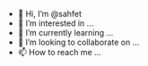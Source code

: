 - 👋 Hi, I’m @sahfet
- 👀 I’m interested in ...
- 🌱 I’m currently learning ...
- 💞️ I’m looking to collaborate on ...
- 📫 How to reach me ...

<!---
sahfet/sahfet is a ✨ special ✨ repository because its `README.md` (this file) appears on your GitHub profile.
You can click the Preview link to take a look at your changes.
--->
